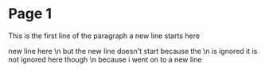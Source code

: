 # Page 1

This is the first line of the paragraph
a new line starts here

new line here \n but the new line doesn't start because the \n is ignored
it is not ignored here though \n 
because i went on to a new line 
